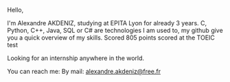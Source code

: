 Hello,

I'm Alexandre AKDENIZ, studying at EPITA Lyon for already 3 years.
C, Python, C++, Java, SQL or C# are technologies I am used to, my github give you a quick overview of my skills.
Scored 805 points scored at the TOEIC test

Looking for an internship anywhere in the world.

You can reach me:
By mail: alexandre.akdeniz@free.fr
